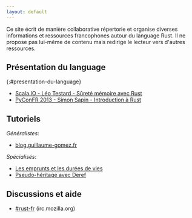```yaml
---
layout: default
---
```


Ce site écrit de manière collaborative répertorie et organise diverses
informations et ressources francophones autour du language Rust. Il ne propose
pas lui-même de contenu mais redirige le lecteur vers d'autres ressources.

## Présentation du language
{:#presentation-du-language}

- [Scala.IO - Léo Testard - Sûreté mémoire avec Rust](https://www.youtube.com/watch?v=UVUUGjAbKGs) <i class="fa fa-video-camera"></i>
- [PyConFR 2013 - Simon Sapin - Introduction à Rust](https://www.youtube.com/watch?v=qjxihcTJZ34) <i class="fa fa-video-camera"></i>

## Tutoriels

_Généralistes_:

- [blog.guillaume-gomez.fr](http://blog.guillaume-gomez.fr/Rust)

_Spécialisés_:

- [Les emprunts et les durées de vies](http://levans.fr/borrowing-and-lifetimes-in-rust-fr.html)
- [Pseudo-héritage avec Deref](http://levans.fr/pseudo-inheritance-in-rust-with-deref-fr.html)

## Discussions et aide

- [#rust-fr](https://client00.chat.mibbit.com/?server=irc.mozilla.org&channel=%23rust-fr) (irc.mozilla.org)
